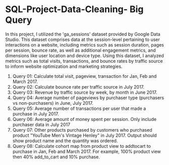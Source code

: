 # SQL-Project-Data-Cleaning- Big Query
In this project, I utilized the 'ga_sessions' dataset provided by Google Data Studio. 
This dataset comprises data at the session-level pertaining to user interactions on a website, including metrics such as session duration, pages per session, bounce rate, as well as additional engagement metrics, and dimensions like user location and device type. 
Using this dataset, I analyzed metrics such as total visits, transactions, and bounce rates by traffic source to inform website optimization and marketing strategies.

1. Query 01: Calculate total visit, pageview, transaction for Jan, Feb and March 2017.
2. Query 02: Calculate bounce rate per traffic source in July 2017. 
3. Query 03: Revenue by traffic source by week, by month in June 2017.
4. Query 04: Average number of pageviews by purchaser type (purchasers vs non-purchasers) in June, July 2017.
5. Query 05: Average number of transactions per user that made a purchase in July 2017.
6. Query 06: Average amount of money spent per session. Only include purchaser data in July 2017
7. Query 07: Other products purchased by customers who purchased product "YouTube Men's Vintage Henley" in July 2017. Output should show product name and the quantity was ordered.
8. Query 08: Calculate cohort map from product view to addtocart to purchase in Jan, Feb and March 2017. For example, 100% product view then 40% add_to_cart and 10% purchase.





 
